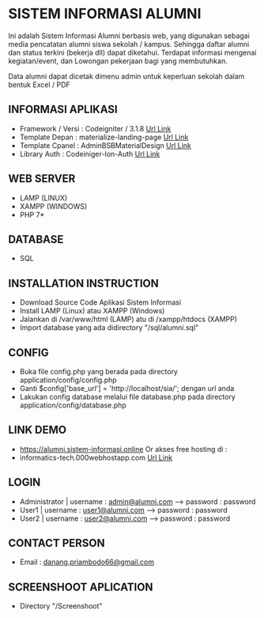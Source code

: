 # SISTEM INFORMASI ALUMNI
Ini adalah Sistem Informasi Alumni berbasis web, yang digunakan sebagai media pencatatan alumni siswa sekolah / kampus. Sehingga daftar alumni dan status terkini (bekerja dll) dapat diketahui. Terdapat informasi mengenai kegiatan/event, dan Lowongan pekerjaan bagi yang membutuhkan.

Data alumni dapat dicetak dimenu admin untuk keperluan sekolah dalam bentuk Excel / PDF 

## INFORMASI APLIKASI
* Framework / Versi : Codeigniter / 3.1.8 [Url Link](https://codeigniter.com/download)
* Template Depan    : materialize-landing-page  [Url Link ](https://github.com/tiagosousaeti/materialize-landing-page)
* Template Cpanel 	: AdminBSBMaterialDesign [Url Link](https://github.com/gurayyarar/AdminBSBMaterialDesign)
* Library Auth		: Codeiniger-Ion-Auth [Url Link](https://github.com/benedmunds/CodeIgniter-Ion-Auth)

## WEB SERVER 
* LAMP (LINUX)
* XAMPP (WINDOWS)
* PHP 7*

## DATABASE
* SQL

## INSTALLATION INSTRUCTION
* Download Source Code Aplikasi Sistem Informasi 
* Install LAMP (Linux) atau XAMPP (Windows)
* Jalankan di /var/www/html (LAMP) atu di /xampp/htdocs (XAMPP)
* Import database yang ada didirectory "/sql/alumni.sql"

## CONFIG
* Buka file config.php yang berada pada directory application/config/config.php
* Ganti $config['base_url'] = 'http://localhost/sia/'; dengan url anda
* Lakukan config database melalui file database.php pada directory application/config/database.php

## LINK DEMO
* https://alumni.sistem-informasi.online 
Or akses free hosting di :
* informatics-tech.000webhostapp.com [Url Link](http://informatics-tech.000webhostapp.com)

## LOGIN 
* Administrator | username : admin@alumni.com --> password : password
* User1			| username : user1@alumni.com --> password : password
* User2			| username : user2@alumni.com --> password : password

## CONTACT PERSON 
* Email : danang.priambodo66@gmail.com

## SCREENSHOOT APLICATION
* Directory "/Screenshoot"





